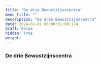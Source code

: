 ```yaml
---
title: "De drie Bewustzijnscentra"
menu_title: ""
description: "De drie Bewustzijnscentra"
date: 2024-02-01 06:00:01+00:174
draft: False
hidden: True
weight:
---
```

### De drie Bewustzijnscentra
